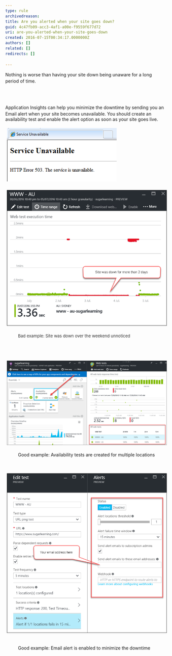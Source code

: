 ```yaml
---
type: rule
archivedreason: 
title: Are you alerted when your site goes down?
guid: 4c47fb09-acc3-4af1-a00e-f9559f677d72
uri: are-you-alerted-when-your-site-goes-down
created: 2016-07-15T00:34:17.0000000Z
authors: []
related: []
redirects: []

---
```



<p><span style="line-height:20.8px;">​Nothing is worse than having your site down being unaware for a long period of time.</span></p>
<br><excerpt class='endintro'></excerpt><br>
<p><span style="line-height:20.8px;"> Application Insights </span>can help you minimize the downtime by sending you an Email alert when your site becomes unavailable. You should create an availability test and enable the alert option as soon as your site goes live.<br></p><p><img src="error 503.png" alt="error 503.png" style="margin:5px;" /><br></p><p><img src="site down2.png" alt="site down2.png" style="margin:5px;width:650px;" /><br></p><dd class="ssw15-rteElement-FigureBad"><span style="line-height:1.6;color:#333333;font-size:13px;">Bad example: Site was down over the weekend unnoticed</span></dd><p>​​<br></p><p><br><img src="test.png" alt="test.png" style="margin:5px;width:808px;" /><br></p><dd class="ssw15-rteElement-FigureGood"> Good example: Availability tests are created for multiple locations<br></dd><p class="ssw15-rteElement-P">​​​<br></p><p class="ssw15-rteElement-P"><img src="alert 2.png" alt="alert 2.png" style="margin:5px;" /> </p><dd class="ssw15-rteElement-FigureGood"> Good example: Email alert is enabled to minimize the downtime<br></dd><p class="ssw15-rteElement-P">​​<br></p><p><br></p>


